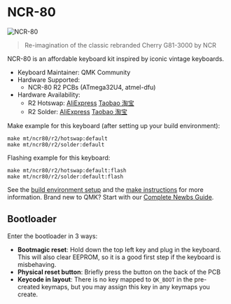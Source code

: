 # NCR-80

![NCR-80](https://i.imgur.com/kAjbAPLl.jpg)

> Re-imagination of the classic rebranded Cherry G81-3000 by NCR

NCR-80 is an affordable keyboard kit inspired by iconic vintage keyboards.

* Keyboard Maintainer: QMK Community
* Hardware Supported:
  * NCR-80 R2 PCBs (ATmega32U4, atmel-dfu)
* Hardware Availability:
  * R2 Hotswap: [AliExpress](https://www.aliexpress.com/item/1005003345941543.html) [Taobao 淘宝](https://item.taobao.com/item.htm?id=657482028672)
  * R2 Solder: [AliExpress](https://www.aliexpress.com/item/1005003364462523.html) [Taobao 淘宝](https://item.taobao.com/item.htm?id=657482028672)

Make example for this keyboard (after setting up your build environment):

    make mt/ncr80/r2/hotswap:default
    make mt/ncr80/r2/solder:default

Flashing example for this keyboard:

    make mt/ncr80/r2/hotswap:default:flash
    make mt/ncr80/r2/solder:default:flash

See the [build environment setup](https://docs.qmk.fm/#/getting_started_build_tools) and the [make instructions](https://docs.qmk.fm/#/getting_started_make_guide) for more information. Brand new to QMK? Start with our [Complete Newbs Guide](https://docs.qmk.fm/#/newbs).

## Bootloader

Enter the bootloader in 3 ways:

* **Bootmagic reset**: Hold down the top left key and plug in the keyboard. This will also clear EEPROM, so it is a good first step if the keyboard is misbehaving.
* **Physical reset button**: Briefly press the button on the back of the PCB
* **Keycode in layout**: There is no key mapped to `QK_BOOT` in the pre-created keymaps, but you may assign this key in any keymaps you create.

